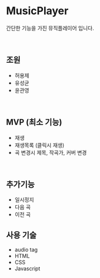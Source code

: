 # MusicPlayer

간단한 기능을 가진 뮤직플레이어 입니다.

<br>

## 조원
- 허용제
- 유성균
- 윤관영

<br>

## MVP (최소 기능)
- 재생
- 재생목록 (클릭시 재생)
- 곡 변경시 제목, 작곡가, 커버 변경

<br>

## 추가기능
- 일시정지
- 다음 곡
- 이전 곡

## 사용 기술
- audio tag
- HTML
- CSS
- Javascript